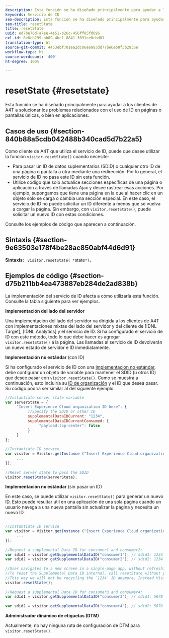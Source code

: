 ```yaml
---
description: Esta función se ha diseñado principalmente para ayudar a los clientes de A4T a solucionar los problemas relacionados con el uso de ID en páginas o pantallas únicas, o bien en aplicaciones.
keywords: Servicio de ID
seo-description: Esta función se ha diseñado principalmente para ayudar a los clientes de A4T a solucionar los problemas relacionados con el uso de ID en páginas o pantallas únicas, o bien en aplicaciones.
seo-title: resetState
title: resetState
uuid: ed7be76d-a7ee-4e51-b26c-456ff85fd096
exl-id: 8e8cb299-bb89-4bc1-8841-3091ce0cbd81
translation-type: ht
source-git-commit: 4453ebf701ea2dc06e6093dd77be6eb0f3b2936e
workflow-type: ht
source-wordcount: '400'
ht-degree: 100%

---
```


# resetState {#resetstate}

Esta función se ha diseñado principalmente para ayudar a los clientes de A4T a solucionar los problemas relacionados con el uso de ID en páginas o pantallas únicas, o bien en aplicaciones.

## Casos de uso {#section-840b88a5cdb042488b340cad5d7b22a5}

Como cliente de A4T que utiliza el servicio de ID, puede que desee utilizar la función `visitor.resetState()` cuando necesite:

* Para pasar un ID de datos suplementarios (SDID) o cualquier otro ID de una página o pantalla a otra mediante una redirección. Por lo general, el servicio de ID no pasa este ID sin esta función.
* Utilice código que solo actualice secciones específicas de una página o aplicación a través de llamadas Ajax y desee rastrear esas acciones. Por ejemplo, supongamos que tiene una página en la que al hacer clic en un objeto solo se carga o cambia una sección especial. En este caso, el servicio de ID no puede solicitar un ID diferente a menos que se vuelva a cargar la página. Sin embargo, con `visitor.resetState()`, puede solicitar un nuevo ID con estas condiciones.

Consulte los ejemplos de código que aparecen a continuación.

## Sintaxis {#section-9e63503e178f4be28ac850abf44d6d91}

**Sintaxis:** ` visitor.resetState( *`state`*);`

## Ejemplos de código {#section-d75b211bb4ea473887eb284de2ad838b}

La implementación del servicio de ID afecta a cómo utilizaría esta función. Consulte la tabla siguiente para ver ejemplos.

**Implementación del lado del servidor**

Una implementación del lado del servidor va dirigida a los clientes de A4T con implementaciones mixtas del lado del servidor y del cliente de [!DNL Target], [!DNL Analytics] y el servicio de ID. Si ha configurado el servicio de ID con este método, todo lo que debe hacer es agregar `visitor.resetState()` a la página. Las llamadas al servicio de ID devolverán un nuevo estado de servidor e ID inmediatamente.

**Implementación no estándar** (con ID)

Si ha configurado el servicio de ID con una [implementación no estándar](../../implementation-guides/implementation-guides.md#section-2c4f2db1f9704315a7cccab6d2e07113), debe configurar un objeto de variable para mantener el SDID (u otros ID) que desee pasar con `visitor.resetState()`. Como se muestra a continuación, esto incluiría su [ID de organización](../../reference/requirements.md#section-a02f537129a64ffbb690d5738d360c26) y el ID que desea pasar. Su código podría ser similar al del siguiente ejemplo.

```js
//Instantiate server state variable 
var serverState = { 
     "Insert Experience Cloud organization ID here": { 
          //Specify the SDID or other ID 
          supplementalDataIDCurrent: "1234", 
          supplementalDataIDCurrentConsumed: { 
               "payload:top-center": false 
          } 
     } 
}; 
 
//Instantiate ID service 
var visitor = Visitor.getInstance ("Insert Experience Cloud organization ID here", { 
     ... 
}); 
 
//Reset server state to pass the SDID 
visitor.resetState(serverState);
```

**Implementación no estándar** (sin pasar un ID)

En este caso, se puede utilizar `visitor.resetState()` para generar un nuevo ID. Esto puede resultar útil en una aplicación de una sola página cuando un usuario navega a una nueva pantalla sin actualizar la página y necesita un nuevo ID.

```js
 
//Instantiate ID service 
var visitor = Visitor.getInstance ("Insert Experience Cloud organization ID here", { 
     ... 
}); 
 
//Request a supplemental Data ID for consumer1 and consumer2: 
var sdid1 = visitor.getSupplementalDataID("consumer1"); // sdid1: 1234 
var sdid2 = visitor.getSupplementalDataID("consumer2"); // sdid2: 1234 
 
//User navigates to a new screen in a single-page app, without refreshing the page. 
//To reset the Supplemental Data ID internal, call resetState without passing any parameters. 
//This way we will not be recycling the `1234` ID anymore. Instead Visitor will generate a new supplemental Data ID going forward. 
visitor.resetState(); 
 
//Request a supplemental Data ID for consumer3 and consumer4: 
var sdid1 = visitor.getSupplementalDataID("consumer3"); // sdid1: 5678 
 
var sdid2 = visitor.getSupplementalDataID("consumer4"); // sdid2: 5678
```

**Administrador dinámico de etiquetas (DTM)**

Actualmente, no hay ninguna ruta de configuración de DTM para `visitor.resetState()`.
